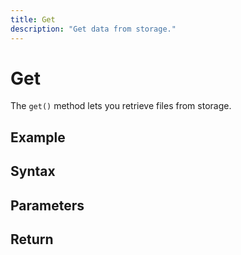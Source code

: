 ```yaml
---
title: Get 
description: "Get data from storage."
---
```


# Get 

The `get()` method lets you retrieve files from storage.

## Example

## Syntax

## Parameters

## Return

